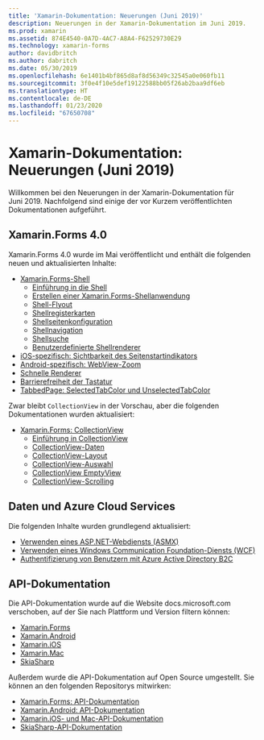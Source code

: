 ```yaml
---
title: 'Xamarin-Dokumentation: Neuerungen (Juni 2019)'
description: Neuerungen in der Xamarin-Dokumentation im Juni 2019.
ms.prod: xamarin
ms.assetid: 874E4540-0A7D-4AC7-A8A4-F62529730E29
ms.technology: xamarin-forms
author: davidbritch
ms.author: dabritch
ms.date: 05/30/2019
ms.openlocfilehash: 6e1401b4bf865d8af8d56349c32545a0e060fb11
ms.sourcegitcommit: 3f0e4f10e5def19122588bb05f26ab2baa9df6eb
ms.translationtype: HT
ms.contentlocale: de-DE
ms.lasthandoff: 01/23/2020
ms.locfileid: "67650708"
---
```

# <a name="xamarin-docs-whats-new-june-2019"></a>Xamarin-Dokumentation: Neuerungen (Juni 2019)

Willkommen bei den Neuerungen in der Xamarin-Dokumentation für Juni 2019. Nachfolgend sind einige der vor Kurzem veröffentlichten Dokumentationen aufgeführt.

## <a name="xamarinforms-40"></a>Xamarin.Forms 4.0

Xamarin.Forms 4.0 wurde im Mai veröffentlicht und enthält die folgenden neuen und aktualisierten Inhalte:

- [Xamarin.Forms-Shell](~/xamarin-forms/app-fundamentals/shell/index.md)
  - [Einführung in die Shell](~/xamarin-forms/app-fundamentals/shell/introduction.md)
  - [Erstellen einer Xamarin.Forms-Shellanwendung](~/xamarin-forms/app-fundamentals/shell/create.md)
  - [Shell-Flyout](~/xamarin-forms/app-fundamentals/shell/flyout.md)
  - [Shellregisterkarten](~/xamarin-forms/app-fundamentals/shell/tabs.md)
  - [Shellseitenkonfiguration](~/xamarin-forms/app-fundamentals/shell/configuration.md)
  - [Shellnavigation](~/xamarin-forms/app-fundamentals/shell/navigation.md)
  - [Shellsuche](~/xamarin-forms/app-fundamentals/shell/search.md)
  - [Benutzerdefinierte Shellrenderer](~/xamarin-forms/app-fundamentals/shell/customrenderers.md)
- [iOS-spezifisch: Sichtbarkeit des Seitenstartindikators](~/xamarin-forms/platform/ios/page-home-indicator.md)
- [Android-spezifisch: WebView-Zoom](~/xamarin-forms/platform/android/webview-zoom-controls.md)
- [Schnelle Renderer](~/xamarin-forms/internals/fast-renderers.md)
- [Barrierefreiheit der Tastatur](~/xamarin-forms/app-fundamentals/accessibility/keyboard.md)
- [TabbedPage: SelectedTabColor und UnselectedTabColor](~/xamarin-forms/app-fundamentals/navigation/tabbed-page.md)

Zwar bleibt `CollectionView` in der Vorschau, aber die folgenden Dokumentationen wurden aktualisiert:

- [Xamarin.Forms: CollectionView](~/xamarin-forms/user-interface/collectionview/index.md)
  - [Einführung in CollectionView](~/xamarin-forms/user-interface/collectionview/introduction.md)
  - [CollectionView-Daten](~/xamarin-forms/user-interface/collectionview/populate-data.md)
  - [CollectionView-Layout](~/xamarin-forms/user-interface/collectionview/layout.md)
  - [CollectionView-Auswahl](~/xamarin-forms/user-interface/collectionview/selection.md)
  - [CollectionView EmptyView](~/xamarin-forms/user-interface/collectionview/emptyview.md)
  - [CollectionView-Scrolling](~/xamarin-forms/user-interface/collectionview/scrolling.md)

## <a name="data--azure-cloud-services"></a>Daten und Azure Cloud Services

Die folgenden Inhalte wurden grundlegend aktualisiert:

- [Verwenden eines ASP.NET-Webdiensts (ASMX)](~/xamarin-forms/data-cloud/web-services/asmx.md)
- [Verwenden eines Windows Communication Foundation-Diensts (WCF)](~/xamarin-forms/data-cloud/web-services/wcf.md)
- [Authentifizierung von Benutzern mit Azure Active Directory B2C](~/xamarin-forms/data-cloud/authentication/azure-ad-b2c.md)

## <a name="api-docs"></a>API-Dokumentation

Die API-Dokumentation wurde auf die Website docs.microsoft.com verschoben, auf der Sie nach Plattform und Version filtern können:

- [Xamarin.Forms](xref:Xamarin.Forms)
- [Xamarin.Android](/dotnet/api/?view=xamarinandroid-7.1)
- [Xamarin.iOS](/dotnet/api/?view=xamarin-ios-sdk-12)
- [Xamarin.Mac](/dotnet/api/?view=xamarinmac-3.0)
- [SkiaSharp](xref:SkiaSharp)

Außerdem wurde die API-Dokumentation auf Open Source umgestellt. Sie können an den folgenden Repositorys mitwirken:

- [Xamarin.Forms: API-Dokumentation](https://github.com/xamarin/Xamarin.Forms-api-docs)
- [Xamarin.Android: API-Dokumentation](https://github.com/xamarin/android-api-docs)
- [Xamarin.iOS- und Mac-API-Dokumentation](https://github.com/xamarin/apple-api-docs)
- [SkiaSharp-API-Dokumentation](https://github.com/mono/skiasharp-api-docs)
